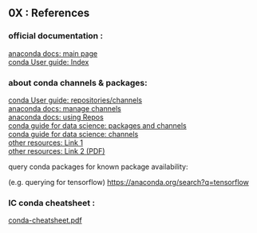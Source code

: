 ## 0X : References

### official documentation :  
[anaconda docs: main page](https://docs.anaconda.com/)  
[conda User guide: Index](https://docs.conda.io/projects/conda/en/latest/user-guide/tasks/index.html)  

### about conda channels \& packages:  
[conda User guide: repositories/channels](https://docs.anaconda.com/anaconda/user-guide/tasks/using-repositories/)  
[anaconda docs: manage channels](https://docs.anaconda.com/anaconda/navigator/tutorials/manage-channels/)  
[anaconda docs: using Repos](https://docs.anaconda.com/anaconda/user-guide/tasks/using-repositories/)  
[conda guide for data science: packages and channels](https://carpentries-incubator.github.io/introduction-to-conda-for-data-scientists/03-using-packages-and-channels/index.html)  
[conda guide for data science: channels](https://datacadamia.com/lang/python/conda/channel)  
[other resources: Link 1](https://stackoverflow.com/questions/52871005/list-of-well-maintained-conda-channels)  
[other resources: Link 2 (PDF)](https://hcc.unl.edu/docs/attachments/11635089.pdf)  

query conda packages for known package availability:

(e.g. querying for tensorflow)  https://anaconda.org/search?q=tensorflow

### IC conda cheatsheet :  
[conda-cheatsheet.pdf](https://www.imperial.ac.uk/media/imperial-college/administration-and-support-services/ict/public/conda-cheatsheet.pdf)   

